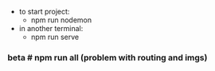 - to start project: 
  - npm run nodemon
- in another terminal: 
   - npm run serve
  
### beta # npm run all (problem with routing and imgs)

